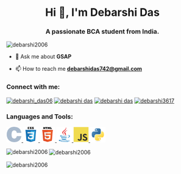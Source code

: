 <h1 align="center">Hi 👋, I'm Debarshi Das</h1>
<h3 align="center">A passionate BCA student from India.</h3>

<p align="left"> <img src="https://komarev.com/ghpvc/?username=debarshi2006&label=Profile%20views&color=0e75b6&style=flat" alt="debarshi2006" /> </p>

- 💬 Ask me about **GSAP**

- 📫 How to reach me **debarshidas742@gmail.com**

<h3 align="left">Connect with me:</h3>
<p align="left">
<a href="https://twitter.com/debarshi_das06" target="blank"><img align="center" src="https://raw.githubusercontent.com/rahuldkjain/github-profile-readme-generator/master/src/images/icons/Social/twitter.svg" alt="debarshi_das06" height="30" width="40" /></a>
<a href="https://linkedin.com/in/debarshi das" target="blank"><img align="center" src="https://raw.githubusercontent.com/rahuldkjain/github-profile-readme-generator/master/src/images/icons/Social/linked-in-alt.svg" alt="debarshi das" height="30" width="40" /></a>
<a href="https://fb.com/debarshi das" target="blank"><img align="center" src="https://raw.githubusercontent.com/rahuldkjain/github-profile-readme-generator/master/src/images/icons/Social/facebook.svg" alt="debarshi das" height="30" width="40" /></a>
<a href="https://instagram.com/debarshi3617" target="blank"><img align="center" src="https://raw.githubusercontent.com/rahuldkjain/github-profile-readme-generator/master/src/images/icons/Social/instagram.svg" alt="debarshi3617" height="30" width="40" /></a>
</p>

<h3 align="left">Languages and Tools:</h3>
<p align="left"> <a href="https://www.cprogramming.com/" target="_blank" rel="noreferrer"> <img src="https://raw.githubusercontent.com/devicons/devicon/master/icons/c/c-original.svg" alt="c" width="40" height="40"/> </a> <a href="https://www.w3schools.com/css/" target="_blank" rel="noreferrer"> <img src="https://raw.githubusercontent.com/devicons/devicon/master/icons/css3/css3-original-wordmark.svg" alt="css3" width="40" height="40"/> </a> <a href="https://www.w3.org/html/" target="_blank" rel="noreferrer"> <img src="https://raw.githubusercontent.com/devicons/devicon/master/icons/html5/html5-original-wordmark.svg" alt="html5" width="40" height="40"/> </a> <a href="https://www.java.com" target="_blank" rel="noreferrer"> <img src="https://raw.githubusercontent.com/devicons/devicon/master/icons/java/java-original.svg" alt="java" width="40" height="40"/> </a> <a href="https://developer.mozilla.org/en-US/docs/Web/JavaScript" target="_blank" rel="noreferrer"> <img src="https://raw.githubusercontent.com/devicons/devicon/master/icons/javascript/javascript-original.svg" alt="javascript" width="40" height="40"/> </a> <a href="https://www.python.org" target="_blank" rel="noreferrer"> <img src="https://raw.githubusercontent.com/devicons/devicon/master/icons/python/python-original.svg" alt="python" width="40" height="40"/> </a> </p>

<p><img align="left" src="https://github-readme-stats.vercel.app/api/top-langs?username=debarshi2006&show_icons=true&locale=en&layout=compact" alt="debarshi2006" /></p>

<p>&nbsp;<img align="center" src="https://github-readme-stats.vercel.app/api?username=debarshi2006&show_icons=true&locale=en" alt="debarshi2006" /></p>

<p><img align="center" src="https://github-readme-streak-stats.herokuapp.com/?user=debarshi2006&" alt="debarshi2006" /></p>
